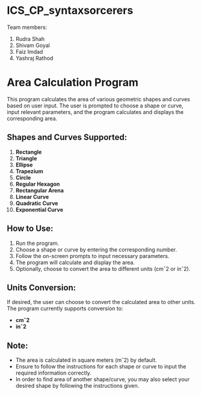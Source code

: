 # ICS_CP_syntaxsorcerers
Team members:
1. Rudra Shah
2. Shivam Goyal
3. Faiz Imdad
4. Yashraj Rathod
# Area Calculation Program

This program calculates the area of various geometric shapes and curves based on user input. The user is prompted to choose a shape or curve, input relevant parameters, and the 
program calculates and displays the corresponding area.

## Shapes and Curves Supported:

1. **Rectangle**
2. **Triangle**
3. **Ellipse**
4. **Trapezium**
5. **Circle**
6. **Regular Hexagon**
7. **Rectangular Arena**
8. **Linear Curve**
9. **Quadratic Curve**
10. **Exponential Curve**

## How to Use:

1. Run the program.
2. Choose a shape or curve by entering the corresponding number.
3. Follow the on-screen prompts to input necessary parameters.
4. The program will calculate and display the area.
5. Optionally, choose to convert the area to different units (cmˆ2 or inˆ2).

## Units Conversion:

If desired, the user can choose to convert the calculated area to other units. The program currently supports conversion to:

- **cmˆ2**
- **inˆ2**      

## Note:

- The area is calculated in square meters (mˆ2) by default.
- Ensure to follow the instructions for each shape or curve to input the required information correctly.
- In order to find area of another shape/curve, you may also select your desired shape by following the instructions given.


